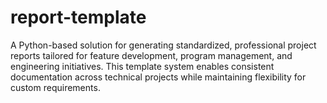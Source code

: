 # report-template
A Python-based solution for generating standardized, professional project reports tailored for feature development, program management, and engineering initiatives. This template system enables consistent documentation across technical projects while maintaining flexibility for custom requirements.
